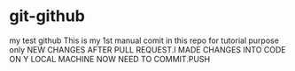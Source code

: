 # git-github
my test github
This is my 1st manual comit in this repo for tutorial purpose only
NEW CHANGES AFTER PULL REQUEST.I MADE CHANGES INTO CODE ON Y LOCAL MACHINE
NOW NEED TO COMMIT.PUSH

